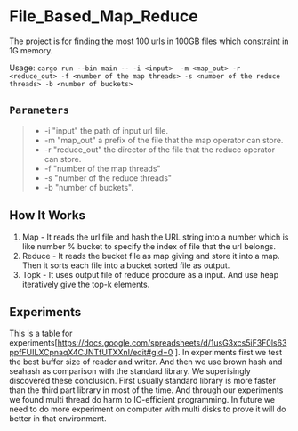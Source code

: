 # File_Based_Map_Reduce

The project is for finding the most 100 urls in 100GB files which constraint in 1G memory.

Usage:
  `cargo run --bin main -- -i <input>  -m <map_out> -r <reduce_out> -f <number of the map threads> -s <number of the reduce threads> -b <number of buckets>`
 
 ## `Parameters`
 >* -i "input" the path of input url file. 
 >* -m "map_out" a prefix of the file that the map operator can store. 
 >* -r "reduce_out" the director of the file that the reduce operator can store. 
 >* -f "number of the map threads" 
 >* -s "number of the reduce threads"
 >* -b "number of buckets".


## How It Works
1. Map - It reads the url file and hash the URL string into a number which is like number % bucket to specify the index of file that the url belongs.
2. Reduce - It reads the bucket file as map giving and store it into a map. Then it sorts each file into a bucket sorted file as output.
3. Topk - It uses output file of reduce procdure as a input. And use heap iteratively give the top-k elements.

## Experiments
This is a table for experiments[https://docs.google.com/spreadsheets/d/1usG3xcs5iF3F0ls63ppfFUILXCpnaqX4CJNTfUTXXnI/edit#gid=0
].
In experiments first we test the best buffer size of reader and writer.
And then we use brown hash and seahash as comparison with the standard library. 
We superisingly discovered these conclusion.
First usually standard library is more faster than the third part library in most of the time. 
And through our experiments we found multi thread do harm to IO-efficient programming.
In future we need to do more experiment on computer with multi disks to prove it will do better in that environment.
